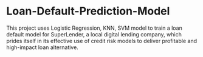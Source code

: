 # Loan-Default-Prediction-Model
This project uses Logistic Regression, KNN, SVM model to train a loan default model for SuperLender, a local digital lending company, which prides itself in its effective use of credit risk models to deliver profitable and high-impact loan alternative.
